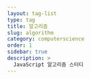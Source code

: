```yaml
---
layout: tag-list
type: tag
title: 알고리즘
slug: algorithm
category: computerscience
order: 1
sidebar: true
description: >
  JavaScript 알고리즘 스터디
---
```

